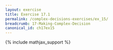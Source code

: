 ```yaml
---
layout: exercise
title: Exercise 17.1
permalink: /complex-decisions-exercises/ex_15/
breadcrumb: 17-Making-Complex-Decision
canonical_id: ch17ex15
---
```


{% include mathjax_support %}
